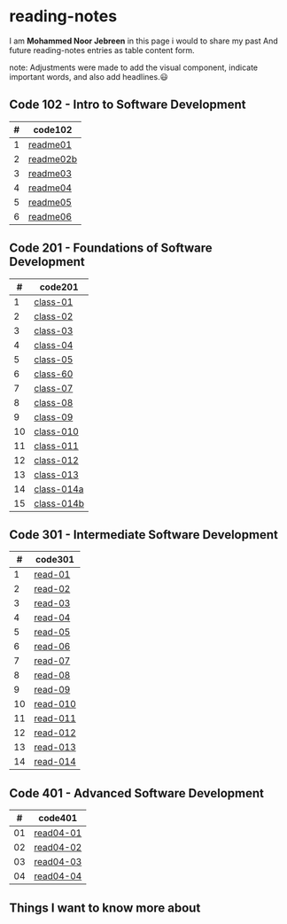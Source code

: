# reading-notes

I am **Mohammed Noor Jebreen** in this page i would to share my past And future reading-notes entries as table content form.

note: Adjustments were made to add the visual component, indicate important words, and also add headlines.:smiley:

## Code 102 - Intro to Software Development

|# | code102|
|- | -------|
|1 | [readme01](https://mohmmadnoorjebreen.github.io/reading-notes/readme01)
|2 | [readme02b](https://mohmmadnoorjebreen.github.io/reading-notes/readme02b)
|3 | [readme03](https://mohmmadnoorjebreen.github.io/reading-notes/readme03)
|4 | [readme04](https://mohmmadnoorjebreen.github.io/reading-notes/read04)
|5 | [readme05](https://mohmmadnoorjebreen.github.io/reading-notes/read05)
|6 | [readme06](https://mohmmadnoorjebreen.github.io/reading-notes/readme06)

## Code 201 - Foundations of Software Development


|# | code201|
|- | -------|
|1 | [class-01](https://mohmmadnoorjebreen.github.io/reading-notes/class-01)|
|2 | [class-02]( https://mohmmadnoorjebreen.github.io/reading-notes/class-02)
|3 | [class-03](https://mohmmadnoorjebreen.github.io/reading-notes/class-03)
|4 | [class-04](https://mohmmadnoorjebreen.github.io/reading-notes/class-04)
|5 | [class-05](https://mohmmadnoorjebreen.github.io/reading-notes/class-05)
|6 | [class-60](https://mohmmadnoorjebreen.github.io/reading-notes/class-06)
|7 | [class-07](https://mohmmadnoorjebreen.github.io/reading-notes/class-07)
|8 | [class-08](https://mohmmadnoorjebreen.github.io/reading-notes/class-08)
|9 | [class-09](https://mohmmadnoorjebreen.github.io/reading-notes/class-09)
|10| [class-010](https://mohmmadnoorjebreen.github.io/reading-notes/class-010)
|11| [class-011](https://mohmmadnoorjebreen.github.io/reading-notes/class-011)
|12| [class-012](https://mohmmadnoorjebreen.github.io/reading-notes/class-012)
|13| [class-013](https://mohmmadnoorjebreen.github.io/reading-notes/class-013)
|14| [class-014a](https://mohmmadnoorjebreen.github.io/reading-notes/class-014a)
|15| [class-014b](https://mohmmadnoorjebreen.github.io/reading-notes/class-014b)

## Code 301 - Intermediate Software Development


|# | code301|
|- | -------|
|1 | [read-01](https://mohmmadnoorjebreen.github.io/reading-notes/read-01)|
|2 | [read-02](https://mohmmadnoorjebreen.github.io/reading-notes/read-02)|
|3 | [read-03](https://mohmmadnoorjebreen.github.io/reading-notes/read-03)|
|4 | [read-04](https://mohmmadnoorjebreen.github.io/reading-notes/read-04)|
|5 | [read-05](https://mohmmadnoorjebreen.github.io/reading-notes/read-05)|
|6 | [read-06](https://mohmmadnoorjebreen.github.io/reading-notes/read-06)|
|7 | [read-07](https://mohmmadnoorjebreen.github.io/reading-notes/read-07)|
|8 | [read-08](https://mohmmadnoorjebreen.github.io/reading-notes/read-08)|
|9 | [read-09](https://mohmmadnoorjebreen.github.io/reading-notes/read-09)|
|10 | [read-010](https://mohmmadnoorjebreen.github.io/reading-notes/read-010)|
|11 | [read-011](https://mohmmadnoorjebreen.github.io/reading-notes/read-011)|
|12 | [read-012](https://mohmmadnoorjebreen.github.io/reading-notes/read-012)|
|13 | [read-013](https://mohmmadnoorjebreen.github.io/reading-notes/read-013)|
|14 | [read-014](https://mohmmadnoorjebreen.github.io/reading-notes/read-014)|

## Code 401 - Advanced Software Development

|# | code401|
|- | -------|
|01 | [read04-01](https://mohmmadnoorjebreen.github.io/reading-notes/read04-01)|
|02 | [read04-02](https://mohmmadnoorjebreen.github.io/reading-notes/read04-02)|
|03 | [read04-03](https://mohmmadnoorjebreen.github.io/reading-notes/read04-03)|
|04 | [read04-04](https://mohmmadnoorjebreen.github.io/reading-notes/read04-04)|
## Things I want to know more about
